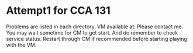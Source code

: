 # Attempt1 for CCA 131
Problems are listed in each directory.
VM available at: Please contact me.
You may wait sometime for CM to get start. And do remember to check service status. Restart through CM if recommended before starting playing with the VM.
